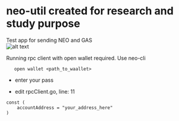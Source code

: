 # neo-util created for research and study purpose
Test app for sending NEO and GAS    
![alt text](https://i.imgur.com/ibJDpPR.png "Kartinochka")


Running rpc client with open wallet required. Use neo-cli
```dotnet neo-cli.dll /rpc
   open wallet <path_to_waallet>
```  
* enter your pass

* edit rpcClient.go, line: 11  

```
const (
	accountAddress = "your_address_here"
)
```

